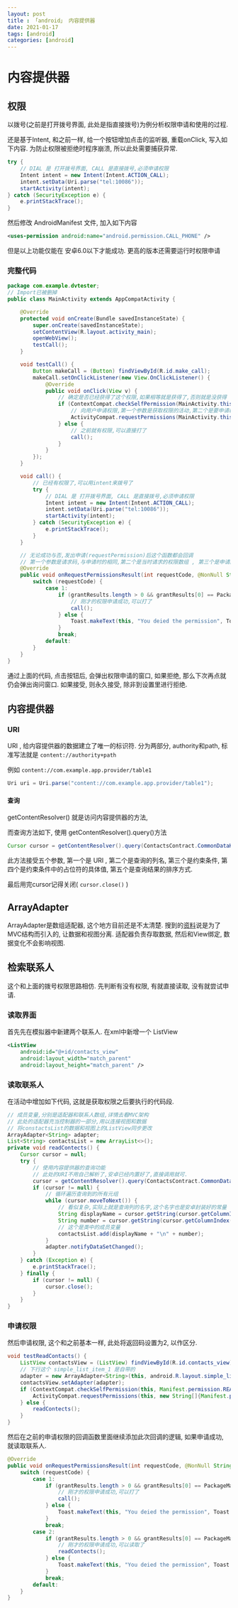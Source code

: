 ```yaml
---
layout: post
title : 「android」 内容提供器
date: 2021-01-17
tags: [android]
categories: [android]
---
```


# 内容提供器

## 权限

以拨号(之前是打开拨号界面, 此处是指直接拨号)为例分析权限申请和使用的过程.

还是基于Intent, 和之前一样, 给一个按钮增加点击的监听器, 重载onClick, 写入如下内容. 为防止权限被拒绝时程序崩溃, 所以此处需要捕获异常.

``` java
try {
    // DIAL 是 打开拨号界面, CALL 是直接拨号,必须申请权限
    Intent intent = new Intent(Intent.ACTION_CALL);
    intent.setData(Uri.parse("tel:10086"));
    startActivity(intent);
} catch (SecurityException e) {
    e.printStackTrace();
}
```

然后修改 AndroidManifest 文件, 加入如下内容

``` xml
<uses-permission android:name="android.permission.CALL_PHONE" />
```

但是以上功能仅能在 安卓6.0以下才能成功. 更高的版本还需要运行时权限申请

### 完整代码

``` java
package com.example.dvtester;
// Import已被删掉
public class MainActivity extends AppCompatActivity {

    @Override
    protected void onCreate(Bundle savedInstanceState) {
        super.onCreate(savedInstanceState);
        setContentView(R.layout.activity_main);
        openWebView();
        testCall();
    }

    void testCall() {
        Button makeCall = (Button) findViewById(R.id.make_call);
        makeCall.setOnClickListener(new View.OnClickListener() {
            @Override
            public void onClick(View v) {
                // 确定是否已经获得了这个权限,如果相等就是获得了,否则就是没获得
                if (ContextCompat.checkSelfPermission(MainActivity.this, Manifest.permission.CALL_PHONE) != PackageManager.PERMISSION_GRANTED) {
                    // 向用户申请权限,第一个参数是获取权限的活动,第二个是要申请权限的列表,第三个是请求码(好像是为了标志唯一的请求)
                    ActivityCompat.requestPermissions(MainActivity.this, new String[]{Manifest.permission.CALL_PHONE}, 1);
                } else {
                    // 之前就有权限,可以直接打了
                    call();
                }
            }
        });
    }

    void call() {
        // 已经有权限了,可以用intent来拨号了
        try {
            // DIAL 是 打开拨号界面, CALL 是直接拨号,必须申请权限
            Intent intent = new Intent(Intent.ACTION_CALL);
            intent.setData(Uri.parse("tel:10086"));
            startActivity(intent);
        } catch (SecurityException e) {
            e.printStackTrace();
        }
    }

    // 无论成功与否,发出申请(requestPermission)后这个函数都会回调
    // 第一个参数是请求码,与申请时的相同,第二个是当时请求的权限数组 , 第三个是申请的结果数组,也就是用于和PackageManager.PERMISSION_GRANTED比较
    @Override
    public void onRequestPermissionsResult(int requestCode, @NonNull String[] permissions, @NonNull int[] grantResults) {
        switch (requestCode) {
            case 1:
                if (grantResults.length > 0 && grantResults[0] == PackageManager.PERMISSION_GRANTED) {
                    // 刚才的权限申请成功,可以打了
                    call();
                } else {
                    Toast.makeText(this, "You deied the permission", Toast.LENGTH_SHORT).show();
                }
                break;
            default:
        }
    }
}
```

通过上面的代码, 点击按钮后, 会弹出权限申请的窗口, 如果拒绝, 那么下次再点就仍会弹出询问窗口. 如果接受, 则永久接受, 除非到设置里进行拒绝.

## 内容提供器

### URI

URI , 给内容提供器的数据建立了唯一的标识符. 分为两部分, authority和path, 标准写法就是 `content://authority+path`

例如 `content://com.example.app.provider/table1`

``` java
Uri uri = Uri.parse("content://com.example.app.provider/table1");
```

#### 查询

getContentResolver() 就是访问内容提供器的方法, 

而查询方法如下, 使用 getContentResolver().query()方法

``` java
Cursor cursor = getContentResolver().query(ContactsContract.CommonDataKinds.Phone.CONTENT_URI, null, null, null, null);
```

此方法接受五个参数, 第一个是 URI , 第二个是查询的列名, 第三个是约束条件, 第四个是约束条件中的占位符的具体值, 第五个是查询结果的排序方式.

最后用完cursor记得关闭( `cursor.close()` )

## ArrayAdapter

ArrayAdapter是数组适配器, 这个地方目前还是不太清楚. 搜到的[资料](https://www.cnblogs.com/pomodoro/p/11361901.html)说是为了MVC结构而引入的, 让数据和视图分离. 适配器负责存取数据, 然后和View绑定, 数据变化不会影响视图.

## 检索联系人

这个和上面的拨号权限思路相仿. 先判断有没有权限, 有就直接读取, 没有就尝试申请.

### 读取界面

首先先在模拟器中新建两个联系人.
在xml中新增一个 ListView

``` xml
<ListView
    android:id="@+id/contacts_view"
    android:layout_width="match_parent"
    android:layout_height="match_parent" />
```

### 读取联系人

在活动中增加如下代码, 这就是获取权限之后要执行的代码段.

``` java
// 成员变量,分别是适配器和联系人数组,详情去看MVC架构
// 此处的适配器充当控制器的一部分,用以连接视图和数据
// 将constactsList的数据和视图上的ListView同步更改
ArrayAdapter<String> adapter;
List<String> contactsList = new ArrayList<>();
private void readContects() {
    Cursor cursor = null;
    try {
        // 使用内容提供器的查询功能
        // 此处的URI不用自己解析了,安卓已经内置好了,直接调用就可.
        cursor = getContentResolver().query(ContactsContract.CommonDataKinds.Phone.CONTENT_URI, null, null, null, null);
        if (cursor != null) {
            // 循环遍历查询到的所有元组
            while (cursor.moveToNext()) {
                // 看似复杂,实际上就是查询列的名字,这个名字也是安卓封装好的常量
                String displayName = cursor.getString(cursor.getColumnIndex(ContactsContract.CommonDataKinds.Phone.DISPLAY_NAME));
                String number = cursor.getString(cursor.getColumnIndex(ContactsContract.CommonDataKinds.Phone.NUMBER));
                // 这个是类中的成员变量
                contactsList.add(displayName + "\n" + number);
            }
            adapter.notifyDataSetChanged();
        }
    } catch (Exception e) {
        e.printStackTrace();
    } finally {
        if (cursor != null) {
            cursor.close();
        }
    }
}
```

### 申请权限

然后申请权限, 这个和之前基本一样, 此处将返回码设置为2, 以作区分.

``` java
void testReadContacts() {
    ListView contactsView = (ListView) findViewById(R.id.contacts_view);
    // 下行这个 simple_list_item_1 是自带的
    adapter = new ArrayAdapter<String>(this, android.R.layout.simple_list_item_1, contactsList);
    contactsView.setAdapter(adapter);
    if (ContextCompat.checkSelfPermission(this, Manifest.permission.READ_CONTACTS) != PackageManager.PERMISSION_GRANTED) {
        ActivityCompat.requestPermissions(this, new String[]{Manifest.permission.READ_CONTACTS}, 2);
    } else {
        readContects();
    }
}
```

然后在之前的申请权限的回调函数里面继续添加此次回调的逻辑, 如果申请成功, 就读取联系人.

``` java
@Override
public void onRequestPermissionsResult(int requestCode, @NonNull String[] permissions, @NonNull int[] grantResults) {
    switch (requestCode) {
        case 1:
            if (grantResults.length > 0 && grantResults[0] == PackageManager.PERMISSION_GRANTED) {
                // 刚才的权限申请成功,可以打了
                call();
            } else {
                Toast.makeText(this, "You deied the permission", Toast.LENGTH_SHORT).show();
            }
            break;
        case 2:
            if (grantResults.length > 0 && grantResults[0] == PackageManager.PERMISSION_GRANTED) {
                // 刚才的权限申请成功,可以读取了
                readContects();
            } else {
                Toast.makeText(this, "You deied the permission", Toast.LENGTH_SHORT).show();
            }
            break;
        default:
    }
}
```
